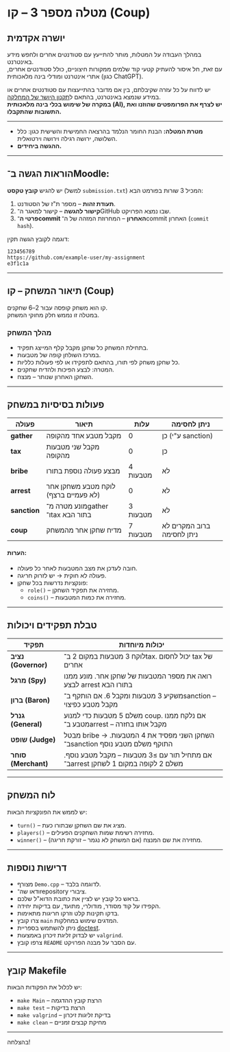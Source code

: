 
# מטלה מספר 3 – קו (Coup)

## יושרה אקדמית

במהלך העבודה על המטלות, מותר להתייעץ עם סטודנטים אחרים ולחפש מידע באינטרנט.  
עם זאת, חל איסור להעתיק קטעי קוד שלמים ממקורות חיצוניים, כולל סטודנטים אחרים, אתרי אינטרנט ומודלי בינה מלאכותית (כגון ChatGPT).

יש לדווח על כל עזרה שקיבלתם, בין אם מדובר בהתייעצות עם סטודנטים אחרים או במידע שנמצא באינטרנט, בהתאם ל[תקנון היושר של המחלקה](https://www.ariel.ac.il/wp/cs/wp-content/uploads/sites/88/2020/08/Guidelines-for-Academic-Integrity.pdf).  
**במקרה של שימוש בכלי בינה מלאכותית (AI), יש לצרף את הפרומפטים שהוזנו ואת התשובות שהתקבלו.**

---

- **מטרת המטלה:** הבנת החומר הנלמד בהרצאה החמישית והשישית כגון: כלל השלושה, ירושה רגילה וירושה וירטואלית.  
- **ההגשה ביחידים.**

---

## הוראות הגשה ב־Moodle:

יש להגיש **קובץ טקסט** (למשל `submission.txt`) המכיל 3 שורות בפורמט הבא:

1. **תעודת זהות** – מספר ת"ז של הסטודנט.  
2. **קישור להגשה** – קישור למאגר ה־GitHub שבו נמצא הפרויקט.  
3. **פרטי ה־commit האחרון** – המחרוזת המזהה של ה־commit האחרון (`commit hash`).

דוגמה לקובץ הגשה תקין:

```
123456789
https://github.com/example-user/my-assignment
e3f1c1a
```

---

## תיאור המשחק – קו (Coup)

קו הוא משחק קופסה עבור 2–6 שחקנים.  
במטלה זו נממש חלק מחוקי המשחק.

### מהלך המשחק

- בתחילת המשחק כל שחקן מקבל קלף המייצג תפקיד.  
- במרכז השולחן קופה של מטבעות.  
- כל שחקן משחק לפי תורו, בהתאם לתפקידו או לפי פעולות כלליות.  
- המטרה: לבצע הפיכות ולהדיח שחקנים.  
- השחקן האחרון שנותר – מנצח.

---

## פעולות בסיסיות במשחק

| פעולה        | תיאור | עלות | ניתן לחסימה |
|--------------|--------|------|--------------|
| **gather**   | מקבל מטבע אחד מהקופה | 0    | כן (ע"י sanction) |
| **tax**      | מקבל שני מטבעות מהקופה | 0    | כן |
| **bribe**    | מבצע פעולה נוספת בתורו | 4 מטבעות | לא |
| **arrest**   | לוקח מטבע משחקן אחר (לא פעמיים ברצף) | 0 | לא |
| **sanction** | מונע מטרה מ־gather ו־tax בתור הבא | 3 מטבעות | לא |
| **coup**     | מדיח שחקן אחר מהמשחק | 7 מטבעות | ברוב המקרים לא ניתן לחסימה |

#### הערות:
- חובה לעדכן את מצב המטבעות לאחר כל פעולה.  
- פעולה לא חוקית → יש לזרוק חריגה.  
- פונקציות נדרשות בכל שחקן:
  - `role()` – מחזירה את תפקיד השחקן.  
  - `coins()` – מחזירה את כמות המטבעות.

---

## טבלת תפקידים ויכולות

| תפקיד     | יכולות מיוחדות |
|-----------|----------------|
| **נציב (Governor)** | לוקח 3 מטבעות במקום 2 ב־tax. יכול לחסום tax של אחרים |
| **מרגל (Spy)** | רואה את מספר המטבעות של שחקן אחר. מונע ממנו לבצע arrest בתורו הבא |
| **ברון (Baron)** | משקיע 3 מטבעות ומקבל 6. אם הותקף ב־sanction – מקבל מטבע כפיצוי |
| **גנרל (General)** | משלם 5 מטבעות כדי למנוע coup. אם נלקח ממנו מטבע ב־arrest – מקבל אותו בחזרה |
| **שופט (Judge)** | מבטל bribe → השחקן השני מפסיד את 4 המטבעות. ב־sanction התוקף משלם מטבע נוסף |
| **סוחר (Merchant)** | אם מתחיל תור עם ≥3 מטבעות – מקבל מטבע נוסף. ב־arrest משלם 2 לקופה במקום 1 לשחקן |

---

## לוח המשחק

יש לממש את הפונקציות הבאות:

- `turn()` – מציג את שם השחקן שבתורו כעת.  
- `players()` – מחזירה רשימת שמות השחקנים הפעילים.  
- `winner()` – מחזירה את שם המנצח (אם המשחק לא נגמר – זורקת חריגה).

---

## דרישות נוספות

- מצורף `Demo.cpp` – לדוגמה בלבד.  
- ודאו שה־repository ציבורי.  
- בראש כל קובץ יש לציין את כתובת הדוא"ל שלכם.  
- הקפידו על קוד מסודר, מודולרי, מתועד, עם בדיקות יחידה.  
- בדקו תקינות קלט וזרקו חריגות מתאימות.  
- צרו קובץ `main` המדגים שימוש במחלקות.  
- ניתן להשתמש בספריית [doctest](https://github.com/doctest/doctest).  
- יש לבדוק זליגת זיכרון באמצעות `valgrind`.  
- צרפו קובץ `README` עם הסבר על מבנה הפרויקט.

---

## קובץ Makefile

יש לכלול את הפקודות הבאות:

- `make Main` – הרצת קובץ ההדגמה  
- `make test` – הרצת בדיקות  
- `make valgrind` – בדיקת זליגות זיכרון  
- `make clean` – מחיקת קבצים זמניים

---

בהצלחה!
